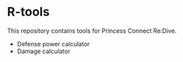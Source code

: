 # R-tools
This repository contains tools for Princess Connect Re:Dive.
- Defense power calculator
- Damage calculator
